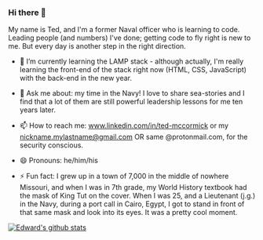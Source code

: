 ### Hi there 👋

My name is Ted, and I'm a former Naval officer who is learning to code. Leading people (and numbers) I've done; getting code to fly right is new to me. But every day is another step in the right direction.

- 🌱 I’m currently learning the LAMP stack - although actually, I'm really learning the front-end of the stack right now (HTML, CSS, JavaScript) with the back-end in the new year.

- 💬 Ask me about: my time in the Navy! I love to share sea-stories and I find that a lot of them are still powerful leadership lessons for me ten years later.

- 📫 How to reach me: www.linkedin.com/in/ted-mccormick or my nickname.mylastname@gmail.com OR same @protonmail.com, for the security conscious.

- 😄 Pronouns: he/him/his

- ⚡ Fun fact: I grew up in a town of 7,000 in the middle of nowhere Missouri, and when I was in 7th grade, my World History textbook had the mask of King Tut on the cover. When I was 25, and a Lieutenant (j.g.) in the Navy, during a port call in Cairo, Egypt, I got to stand in front of that same mask and look into its eyes. It was a pretty cool moment.

[![Edward's github stats](https://github-readme-stats.vercel.app/api?username=edwardmccormick)](https://github.com/edwardmccormick/github-readme-stats)

<!--
**edwardmccormick/edwardmccormick** is a ✨ _special_ ✨ repository because its `README.md` (this file) appears on your GitHub profile.

Here are some ideas to get you started:

- 🔭 I’m currently working on ...
- 🌱 I’m currently learning ...
- 👯 I’m looking to collaborate on ...
- 🤔 I’m looking for help with ...
- 💬 Ask me about ...
- 📫 How to reach me: ...
- 😄 Pronouns: ...
- ⚡ Fun fact: ...
-->
